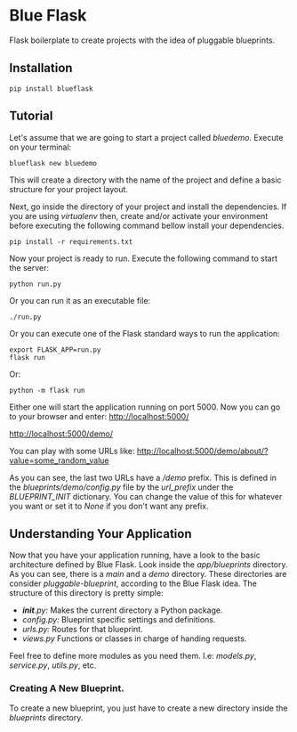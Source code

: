 # Blue Flask

Flask boilerplate to create projects with the idea of pluggable blueprints.


## Installation

```
pip install blueflask
```


## Tutorial

Let's assume that we are going to start a project called *bluedemo*. Execute
on your terminal:

```
blueflask new bluedemo
```

This will create a directory with the name of the project and define a basic
structure for your project layout.

Next, go inside the directory of your project and install the dependencies.
If you are using *virtualenv* then, create and/or activate your environment
before executing the following command bellow install your dependencies.

```
pip install -r requirements.txt
```

Now your project is ready to run. Execute the following command to start
the server:

```
python run.py
```

Or you can run it as an executable file:

```
./run.py
```

Or you can execute one of the Flask standard ways to run the application:

```
export FLASK_APP=run.py
flask run
```

Or:

```
python -m flask run
```

Either one will start the application running on port 5000. Now you can go to
your browser and enter:
[http://localhost:5000/](http://localhost:5000/)

[http://localhost:5000/demo/](http://localhost:5000/demo/)

You can play with some URLs like: [http://localhost:5000/demo/about/?value=some_random_value](http://localhost:5000/demo/about/?value=some_random_value)

As you can see, the last two URLs have a */demo* prefix. This is defined in the *blueprints/demo/config.py* file by the *url_prefix* under the *BLUEPRINT_INIT* dictionary. You can change the value of this for whatever you want or set it to *None* if you don't want any prefix.


## Understanding Your Application

Now that you have your application running, have a look to the basic architecture defined by Blue Flask. Look inside the *app/blueprints*
directory. As you can see, there is a *main* and a *demo* directory. These directories are consider *pluggable-blueprint*, according to the Blue Flask idea. The structure of this directory is pretty simple:

+ *__init__.py:* Makes the current directory a Python package.
+ *config.py:* Blueprint specific settings and definitions.
+ *urls.py:* Routes for that blueprint.
+ *views.py* Functions or classes in charge of handing requests.

Feel free to define more modules as you need them. I.e: *models.py*,
*service.py*, *utils.py*, etc.


### Creating A New Blueprint.

To create a new blueprint, you just have to create a new directory inside
the *blueprints* directory.
